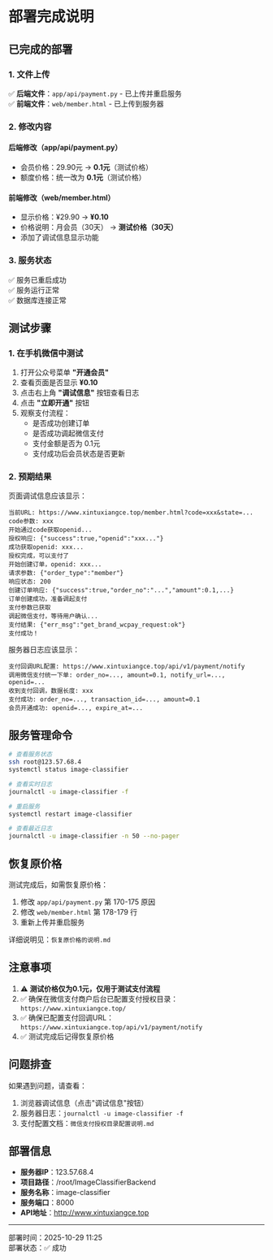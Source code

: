 # 部署完成说明

## 已完成的部署

### 1. 文件上传

✅ **后端文件**：`app/api/payment.py` - 已上传并重启服务  
✅ **前端文件**：`web/member.html` - 已上传到服务器

### 2. 修改内容

#### 后端修改（app/api/payment.py）
- 会员价格：29.90元 → **0.1元**（测试价格）
- 额度价格：统一改为 **0.1元**（测试价格）

#### 前端修改（web/member.html）
- 显示价格：¥29.90 → **¥0.10**
- 价格说明：月会员（30天） → **测试价格（30天）**
- 添加了调试信息显示功能

### 3. 服务状态

✅ 服务已重启成功  
✅ 服务运行正常  
✅ 数据库连接正常

## 测试步骤

### 1. 在手机微信中测试

1. 打开公众号菜单 **"开通会员"**
2. 查看页面是否显示 **¥0.10**
3. 点击右上角 **"调试信息"** 按钮查看日志
4. 点击 **"立即开通"** 按钮
5. 观察支付流程：
   - 是否成功创建订单
   - 是否成功调起微信支付
   - 支付金额是否为 0.1元
   - 支付成功后会员状态是否更新

### 2. 预期结果

页面调试信息应该显示：
```
当前URL: https://www.xintuxiangce.top/member.html?code=xxx&state=...
code参数: xxx
开始通过code获取openid...
授权响应: {"success":true,"openid":"xxx..."}
成功获取openid: xxx...
授权完成，可以支付了
开始创建订单，openid: xxx...
请求参数: {"order_type":"member"}
响应状态: 200
创建订单响应: {"success":true,"order_no":"...","amount":0.1,...}
订单创建成功，准备调起支付
支付参数已获取
调起微信支付，等待用户确认...
支付结果: {"err_msg":"get_brand_wcpay_request:ok"}
支付成功！
```

服务器日志应该显示：
```
支付回调URL配置: https://www.xintuxiangce.top/api/v1/payment/notify
调用微信支付统一下单: order_no=..., amount=0.1, notify_url=..., openid=...
收到支付回调，数据长度: xxx
支付成功: order_no=..., transaction_id=..., amount=0.1
会员开通成功: openid=..., expire_at=...
```

## 服务管理命令

```bash
# 查看服务状态
ssh root@123.57.68.4
systemctl status image-classifier

# 查看实时日志
journalctl -u image-classifier -f

# 重启服务
systemctl restart image-classifier

# 查看最近日志
journalctl -u image-classifier -n 50 --no-pager
```

## 恢复原价格

测试完成后，如需恢复原价格：

1. 修改 `app/api/payment.py` 第 170-175 原因
2. 修改 `web/member.html` 第 178-179 行
3. 重新上传并重启服务

详细说明见：`恢复原价格的说明.md`

## 注意事项

1. ⚠️ **测试价格仅为0.1元，仅用于测试支付流程**
2. ✅ 确保在微信支付商户后台已配置支付授权目录：`https://www.xintuxiangce.top/`
3. ✅ 确保已配置支付回调URL：`https://www.xintuxiangce.top/api/v1/payment/notify`
4. ✅ 测试完成后记得恢复原价格

## 问题排查

如果遇到问题，请查看：
1. 浏览器调试信息（点击"调试信息"按钮）
2. 服务器日志：`journalctl -u image-classifier -f`
3. 支付配置文档：`微信支付授权目录配置说明.md`

## 部署信息

- **服务器IP**：123.57.68.4
- **项目路径**：/root/ImageClassifierBackend
- **服务名称**：image-classifier
- **服务端口**：8000
- **API地址**：http://www.xintuxiangce.top

---

部署时间：2025-10-29 11:25  
部署状态：✅ 成功

